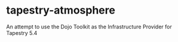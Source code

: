 tapestry-atmosphere
===================

An attempt to use the Dojo Toolkit as the Infrastructure Provider for Tapestry 5.4
